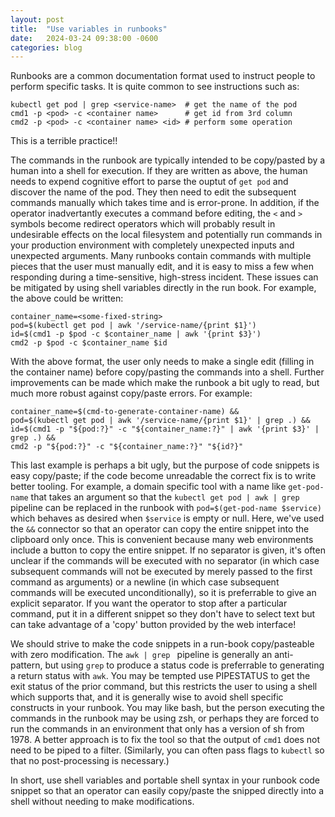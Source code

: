 ```yaml
---
layout: post
title:  "Use variables in runbooks"
date:   2024-03-24 09:38:00 -0600
categories: blog
---
```


Runbooks are a common documentation format used to instruct people to perform specific tasks.
It is quite common to see instructions such as:

~~~~
kubectl get pod | grep <service-name>  # get the name of the pod
cmd1 -p <pod> -c <container name>      # get id from 3rd column
cmd2 -p <pod> -c <container name> <id> # perform some operation
~~~~

This is a terrible practice!!

The commands in the runbook are typically intended to be copy/pasted
by a human into a shell for execution.  If they are written as
above, the human needs to expend cognitive effort to parse the
ouptut of `get pod` and discover the name of the pod.  They then
need to edit the subsequent commands manually which takes time and
is error-prone.  In addition, if the operator inadvertantly executes
a command before editing, the `<` and `>` symbols become redirect
operators which will probably result in undesirable effects on the
local filesystem and potentially run commands in your production
environment with completely unexpected inputs and unexpected
arguments.  Many runbooks contain commands with multiple pieces
that the user must manually edit, and it is easy to miss a few when
responding during a time-sensitive, high-stress incident.  These
issues can be mitigated by using shell variables directly in the
run book.  For example, the above could be written:

~~~~
container_name=<some-fixed-string>
pod=$(kubectl get pod | awk '/service-name/{print $1}')
id=$(cmd1 -p $pod -c $container_name | awk '{print $3}')
cmd2 -p $pod -c $container_name $id
~~~~

With the above format, the user only needs to make a single edit (filling in
the container name) before copy/pasting the commands into a shell.
Further improvements can be made which make the runbook a bit
ugly to read, but much more robust against copy/paste errors.  For
example:

~~~~
container_name=$(cmd-to-generate-container-name) &&
pod=$(kubectl get pod | awk '/service-name/{print $1}' | grep .) &&
id=$(cmd1 -p "${pod:?}" -c "${container_name:?}" | awk '{print $3}' | grep .) &&
cmd2 -p "${pod:?}" -c "${container_name:?}" "${id?}"
~~~~

This last example is perhaps a bit ugly, but the purpose of code snippets
is easy copy/paste; if the code become unreadable the correct fix is to
write better tooling.  For example, a domain specific tool with a name like
`get-pod-name` that takes an argument so that the `kubectl get pod | awk | grep`
pipeline can be replaced in the runbook with `pod=$(get-pod-name $service)`
which behaves as desired when `$service` is empty or null.
Here, we've used the `&&` connector so that an operator can copy the entire
snippet into the clipboard only once.  This is convenient because
many web environments include a button to copy the entire snippet.  If
no separator is given, it's often unclear if the commands will be
executed with no separator (in which case subsequent commands will not
be executed by merely passed to the first command as arguments) or a newline
(in which case subsequent commands will be executed unconditionally), so
it is preferrable to give an explicit separator.  If you want the
operator to stop after a particular command, put it in a different
snippet so they don't have to select text but can take advantage
of a 'copy' button provided by the web interface!

We should strive to make the code snippets in a run-book copy/pasteable
with zero modification.  The `awk | grep ` pipeline is generally
an anti-pattern, but using `grep` to produce a status code is
preferrable to generating a return status with `awk`.  You may be
tempted use PIPESTATUS to get the exit status of the prior command,
but this restricts the user to using a shell which supports that,
and it is generally wise to avoid shell specific constructs in your
runbook.  You may like bash, but the person executing the commands
in the runbook may be using zsh, or perhaps they are forced to run
the commands in an environment that only has a version of sh from 1978.
A better approach is to fix the tool so that the output of `cmd1`
does not need to be piped to a filter.  (Similarly, you can often
pass flags to `kubectl` so that no post-processing is necessary.)


In short, use shell variables and portable shell syntax in your
runbook code snippet so that an operator can easily copy/paste
the snipped directly into a shell without needing to make modifications.
